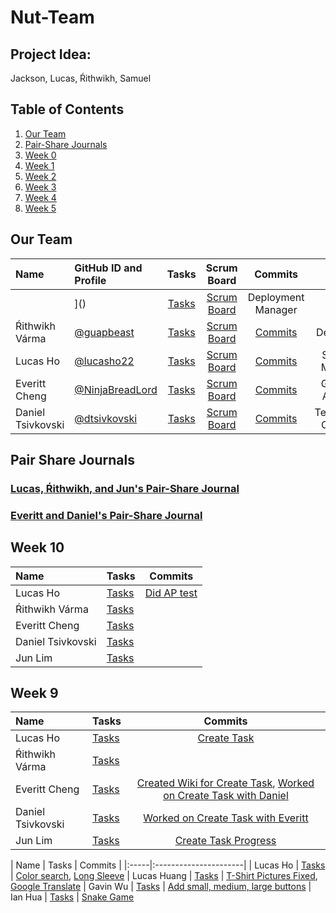 # Nut-Team
## Project Idea: 


Jackson, Lucas, Ŕithwikh, Samuel

## Table of Contents

1. [Our Team](https://github.com/NinjaBreadLord/super-duper-bassoons/blob/main/README.md#our-team)
2. [Pair-Share Journals](https://github.com/NinjaBreadLord/super-duper-bassoons/blob/main/README.md#pair-share-journals)
3. [Week 0](https://github.com/NinjaBreadLord/super-duper-bassoons/blob/main/README.md#week-0)
4. [Week 1](https://github.com/NinjaBreadLord/super-duper-bassoons/blob/main/README.md#week-1)
5. [Week 2](https://github.com/NinjaBreadLord/super-duper-bassoons/blob/main/README.md#week-2)
6. [Week 3](https://github.com/NinjaBreadLord/super-duper-bassoons/blob/main/README.md#week-3)
7. [Week 4](https://github.com/NinjaBreadLord/super-duper-bassoons/blob/main/README.md#week-4)
8. [Week 5](https://github.com/NinjaBreadLord/super-duper-bassoons/blob/main/README.md#week-5)


## Our Team

| Name | GitHub ID and Profile | Tasks | Scrum Board | Commits | Role | 
|:-----|:----------------------|:-----:|:-----------:|:-------:|:-------:|
|  | ]() | [Tasks](https://github.com/NinjaBreadLord/super-duper-bassoons/issues/assigned/the1jun) |[Scrum Board]() | Deployment Manager
| Ŕithwikh Várma| [@guapbeast](https://github.com/guapbeast) | [Tasks](https://github.com/NinjaBreadLord/super-duper-bassoons/issues/assigned/guapbeast) |[Scrum Board](https://github.com/NinjaBreadLord/super-duper-bassoons/projects/1) | [Commits](https://github.com/NinjaBreadLord/super-duper-bassoons/commits?author=guapbeast) | Designer
| Lucas Ho | [@lucasho22](https://github.com/lucasho22) | [Tasks](https://github.com/NinjaBreadLord/super-duper-bassoons/issues/assigned/lucasho22) |[Scrum Board](https://github.com/NinjaBreadLord/super-duper-bassoons/projects/1) |[Commits](https://github.com/NinjaBreadLord/super-duper-bassoons/commits?author=lucasho22) | Scrum Master
| Everitt Cheng | [@NinjaBreadLord](https://github.com/NinjaBreadLord) | [Tasks](https://github.com/NinjaBreadLord/super-duper-bassoons/issues/assigned/NinjaBreadLord) |[Scrum Board](https://github.com/NinjaBreadLord/super-duper-bassoons/projects/1) |[Commits](https://github.com/NinjaBreadLord/super-duper-bassoons/commits?author=NinjaBreadLord)| GitHub Admin
| Daniel Tsivkovski | [@dtsivkovski](https://github.com/dtsivkovski) | [Tasks](https://github.com/NinjaBreadLord/super-duper-bassoons/issues/assigned/dtsivkovski) |[Scrum Board](https://github.com/NinjaBreadLord/super-duper-bassoons/projects/1?card_filter_query=assignee%3Adtsivkovski) |[Commits](https://github.com/NinjaBreadLord/super-duper-bassoons/commits?author=dtsivkovski) | Technical Officer 
## Pair Share Journals
### [Lucas, Ŕithwikh, and Jun's Pair-Share Journal](https://docs.google.com/document/d/1Mo2Scc3NmkeTiWN-pLBPexrsBTjY5X0mqlTHWC0ClTM/edit?usp=sharing)
### [Everitt and Daniel's Pair-Share Journal](https://docs.google.com/document/d/1PeEx1YdkPbe1ykQ0fboJnTnEJBK2chOiKaOZaK73VcM/edit#)

## Week 10

| Name | Tasks | Commits |
|:-----|:----------------------|:-----:|
| Lucas Ho | [Tasks](https://github.com/NinjaBreadLord/super-duper-bassoons/issues/56) | [Did AP test](https://docs.google.com/document/d/1iR2OKvWtNagkbd603NGcXlqQzrobUhtZIzv0gTEQtfg/edit) | [5.1-5.6 Notes](https://docs.google.com/document/d/1b_ho32jFODjsIXRHjucPzrC-9dHAH_4xOm8bm_MJao4/edit)
| Ŕithwikh Várma | [Tasks](https://github.com/NinjaBreadLord/super-duper-bassoons/issues/56) | 
| Everitt Cheng | [Tasks](https://github.com/NinjaBreadLord/super-duper-bassoons/issues/56)  | 
| Daniel Tsivkovski | [Tasks](https://github.com/NinjaBreadLord/super-duper-bassoons/issues/56) | 
| Jun Lim | [Tasks](https://github.com/NinjaBreadLord/super-duper-bassoons/issues/56) | 

## Week 9

| Name | Tasks | Commits |
|:-----|:----------------------|:-----:|
| Lucas Ho | [Tasks](https://github.com/NinjaBreadLord/super-duper-bassoons/issues/54) | [Create Task](https://github.com/NinjaBreadLord/super-duper-bassoons/commit/96754554f23d7b81338d7a2f3a2b0c855ee1d87d)
| Ŕithwikh Várma | [Tasks](https://github.com/NinjaBreadLord/super-duper-bassoons/issues/54) | 
| Everitt Cheng | [Tasks](https://github.com/NinjaBreadLord/super-duper-bassoons/issues/54)  | [Created Wiki for Create Task](https://github.com/NinjaBreadLord/super-duper-bassoons/commit/05d378db585e4a81c46b99672c77d57562fafe53), [Worked on Create Task with Daniel](https://github.com/NinjaBreadLord/super-duper-bassoons/commit/b37abd3232451fdce0115de8d8643f5fc958fc8e)|
| Daniel Tsivkovski | [Tasks](https://github.com/NinjaBreadLord/super-duper-bassoons/issues/54) | [Worked on Create Task with Everitt](https://github.com/NinjaBreadLord/super-duper-bassoons/wiki/Daniel-Tsivkovski-and-Everitt-Cheng-Create-Task)
| Jun Lim | [Tasks](https://github.com/NinjaBreadLord/super-duper-bassoons/issues/54) | [Create Task Progress](https://github.com/NinjaBreadLord/super-duper-bassoons/commit/56e03b960eae1b35a0465b4208266aa252b756a2)

| Name | Tasks | Commits |
|:-----|:----------------------|
| Lucas Ho | [Tasks](https://github.com/NinjaBreadLord/super-duper-bassoons/issues/53) | [Color search](https://github.com/NinjaBreadLord/super-duper-bassoons/commit/ec3c4b9f414da763cf128b563e6a498379a6ca4a), [Long Sleeve](https://github.com/NinjaBreadLord/super-duper-bassoons/commit/42230a2037448ee6a33ae12108efa2470c47bce2)
| Lucas Huang | [Tasks](https://github.com/NinjaBreadLord/super-duper-bassoons/issues/53) | [T-Shirt Pictures Fixed](https://github.com/NinjaBreadLord/super-duper-bassoons/commit/70471f31391fe3c1261a423683ea4cc098bb1aa2), [Google Translate](https://github.com/NinjaBreadLord/super-duper-bassoons/commit/b19e43c565d7907bd3459b91e1440a5e97ee757b)
| Gavin Wu | [Tasks](https://github.com/NinjaBreadLord/super-duper-bassoons/issues/53)  | [Add small, medium, large buttons](https://github.com/NinjaBreadLord/super-duper-bassoons/commit/04c8d1e18f770e7df340670e378ff6a448f6fa32)
| Ian Hua | [Tasks](https://github.com/NinjaBreadLord/super-duper-bassoons/issues/53) | [Snake Game](https://github.com/NinjaBreadLord/super-duper-bassoons/commit/41380bf9c1aab23f876ec0bc9d00437d258b1038)
